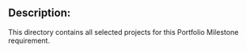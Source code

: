 ## Description:

This directory contains all selected projects for this Portfolio Milestone requirement.

